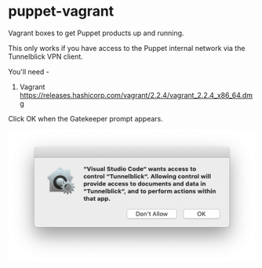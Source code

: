 # puppet-vagrant
Vagrant boxes to get Puppet products up and running.

This only works if you have access to the Puppet internal network via the Tunnelblick VPN client.

You'll need -
1. Vagrant https://releases.hashicorp.com/vagrant/2.2.4/vagrant_2.2.4_x86_64.dmg

Click OK when the Gatekeeper prompt appears.

![Gatekeeper](Gatekeeper.png)
